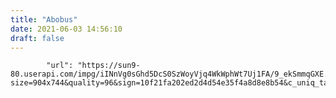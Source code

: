 ```yaml
---
title: "Abobus"
date: 2021-06-03 14:56:10
draft: false
---
```


            "url": "https://sun9-80.userapi.com/impg/iINnVg0sGhd5DcS0SzWoyVjq4WkWphWt7Uj1FA/9_ekSmmqGXE.jpg?size=904x744&quality=96&sign=10f21fa202ed2d4d54e35f4a8d8e8b54&c_uniq_tag=xQ_e2qVPSPHt3d3AzJQpf3RcY6m3aUoL_XIlDBJFS6w&type=album",
